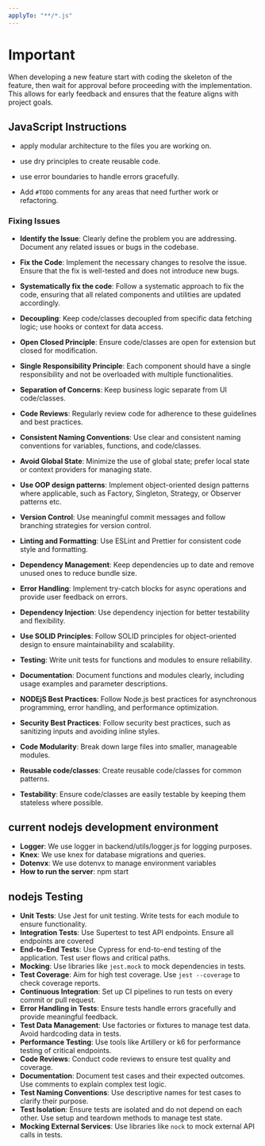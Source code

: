 ```yaml
---
applyTo: "**/*.js"
---
```


# Important

When developing a new feature start with coding the skeleton of the feature, then wait for approval before proceeding with the implementation. This allows for early feedback and ensures that the feature aligns with project goals.

## JavaScript Instructions

- apply modular architecture to the files you are working on.

- use dry principles to create reusable code.

- use error boundaries to handle errors gracefully.

- Add `#TODO` comments for any areas that need further work or refactoring.

### Fixing Issues

- **Identify the Issue**: Clearly define the problem you are addressing. Document any related issues or bugs in the codebase.
- **Fix the Code**: Implement the necessary changes to resolve the issue. Ensure that the fix is well-tested and does not introduce new bugs.
- **Systematically fix the code**: Follow a systematic approach to fix the code, ensuring that all related components and utilities are updated accordingly.

- **Decoupling**: Keep code/classes decoupled from specific data fetching logic; use hooks or context for data access.
- **Open Closed Principle**: Ensure code/classes are open for extension but closed for modification.
- **Single Responsibility Principle**: Each component should have a single responsibility and not be overloaded with multiple functionalities.
- **Separation of Concerns**: Keep business logic separate from UI code/classes.
- **Code Reviews**: Regularly review code for adherence to these guidelines and best practices.
- **Consistent Naming Conventions**: Use clear and consistent naming conventions for variables, functions, and code/classes.
- **Avoid Global State**: Minimize the use of global state; prefer local state or context providers for managing state.
- **Use OOP design patterns**: Implement object-oriented design patterns where applicable, such as Factory, Singleton, Strategy, or Observer patterns etc.
- **Version Control**: Use meaningful commit messages and follow branching strategies for version control.
- **Linting and Formatting**: Use ESLint and Prettier for consistent code style and formatting.
- **Dependency Management**: Keep dependencies up to date and remove unused ones to reduce bundle size.
- **Error Handling**: Implement try-catch blocks for async operations and provide user feedback on errors.
- **Dependency Injection**: Use dependency injection for better testability and flexibility.
- **Use SOLID Principles**: Follow SOLID principles for object-oriented design to ensure maintainability and scalability.
- **Testing**: Write unit tests for functions and modules to ensure reliability.
- **Documentation**: Document functions and modules clearly, including usage examples and parameter descriptions.
- **NODEjS Best Practices**: Follow Node.js best practices for asynchronous programming, error handling, and performance optimization.
- **Security Best Practices**: Follow security best practices, such as sanitizing inputs and avoiding inline styles.

- **Code Modularity**: Break down large files into smaller, manageable modules.
- **Reusable code/classes**: Create reusable code/classes for common patterns.
- **Testability**: Ensure code/classes are easily testable by keeping them stateless where possible.

## current nodejs development environment

- **Logger**: We use logger in backend/utils/logger.js for logging purposes.
- **Knex**: We use knex for database migrations and queries.
- **Dotenvx**: We use dotenvx to manage environment variables
- **How to run the server**: npm start

## nodejs Testing

- **Unit Tests**: Use Jest for unit testing. Write tests for each module to ensure functionality.
- **Integration Tests**: Use Supertest to test API endpoints. Ensure all endpoints are covered
- **End-to-End Tests**: Use Cypress for end-to-end testing of the application. Test user flows and critical paths.
- **Mocking**: Use libraries like `jest.mock` to mock dependencies in tests.
- **Test Coverage**: Aim for high test coverage. Use `jest --coverage` to check coverage reports.
- **Continuous Integration**: Set up CI pipelines to run tests on every commit or pull request.
- **Error Handling in Tests**: Ensure tests handle errors gracefully and provide meaningful feedback.
- **Test Data Management**: Use factories or fixtures to manage test data. Avoid hardcoding data in tests.
- **Performance Testing**: Use tools like Artillery or k6 for performance testing of critical endpoints.
- **Code Reviews**: Conduct code reviews to ensure test quality and coverage.
- **Documentation**: Document test cases and their expected outcomes. Use comments to explain complex test logic.
- **Test Naming Conventions**: Use descriptive names for test cases to clarify their purpose.
- **Test Isolation**: Ensure tests are isolated and do not depend on each other. Use setup and teardown methods to manage test state.
- **Mocking External Services**: Use libraries like `nock` to mock external API calls in tests.
